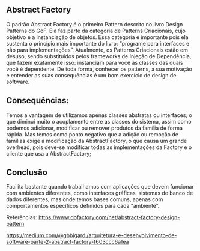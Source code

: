 ## Abstract Factory

O padrão Abstract Factory é o primeiro Pattern descrito no livro Design Patterns do GoF. 
Ela faz parte da categoria de Patterns Criacionais, cujo objetivo é a instanciação de objetos. 
Essa categoria é importante pois ela sustenta o princípio mais importante do livro: “programe para interfaces e não para implementações”.
Atualmente, os Patterns Criacionais estão em desuso, sendo substituídos pelos frameworks de Injeção de Dependência, que fazem exatamente isso: instanciam para você as classes das quais você é dependente. De toda forma, conhecer os patterns, a sua motivação e entender as suas consequências é um bom exercício de design de software.

## Consequências: 
Temos a vantagem de utilizamos apenas classes abstratas ou interfaces, o que diminui muito o acoplamento entre as classes do sistema, assim como podemos adicionar, modificar ou remover produtos da família de forma rápida. Mas temos como ponto negativo que a adição ou remoção de famílias exige a modificação da AbstractFactory, o que causa um grande overhead, pois deve-se modificar todas as implementações da Factory e o cliente que usa a AbstractFactory;


## Conclusão
Facilita bastante quando trabalhamos com aplicações que devem funcionar com ambientes diferentes, como interfaces gráficas, sistemas de banco de dados diferentes, mas onde temos bases comuns, apenas com comportamentos específicos definidos para cada “ambiente”.

Referências: https://www.dofactory.com/net/abstract-factory-design-pattern

https://medium.com/@gbbigardi/arquitetura-e-desenvolvimento-de-software-parte-2-abstract-factory-f603ccc6a1ea
